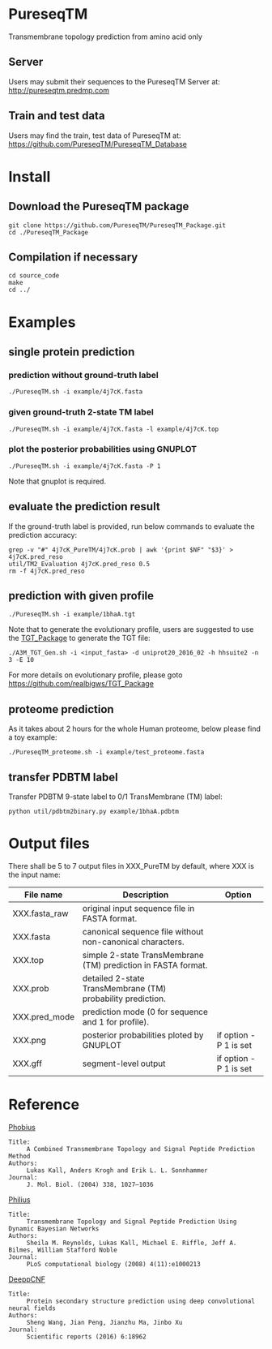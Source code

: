 # PureseqTM
Transmembrane topology prediction from amino acid only

## Server
Users may submit their sequences to the PureseqTM Server at: http://pureseqtm.predmp.com

## Train and test data
Users may find the train, test data of PureseqTM at: https://github.com/PureseqTM/PureseqTM_Database 


# Install
## Download the PureseqTM package
```
git clone https://github.com/PureseqTM/PureseqTM_Package.git
cd ./PureseqTM_Package
```

## Compilation if necessary
```
cd source_code
make
cd ../
```

# Examples

## single protein prediction
### prediction without ground-truth label
```
./PureseqTM.sh -i example/4j7cK.fasta
```

### given ground-truth 2-state TM label
```
./PureseqTM.sh -i example/4j7cK.fasta -l example/4j7cK.top
```

### plot the posterior probabilities using GNUPLOT
```
./PureseqTM.sh -i example/4j7cK.fasta -P 1
```
Note that gnuplot is required.


## evaluate the prediction result
If the ground-truth label is provided, run below commands to evaluate the prediction accuracy:
```
grep -v "#" 4j7cK_PureTM/4j7cK.prob | awk '{print $NF" "$3}' > 4j7cK.pred_reso
util/TM2_Evaluation 4j7cK.pred_reso 0.5
rm -f 4j7cK.pred_reso
```

## prediction with given profile
```
./PureseqTM.sh -i example/1bhaA.tgt
```
Note that to generate the evolutionary profile, users are suggested to use the [TGT_Package](https://github.com/realbigws/TGT_Package) to generate the TGT file:
```
./A3M_TGT_Gen.sh -i <input_fasta> -d uniprot20_2016_02 -h hhsuite2 -n 3 -E 10
```
For more details on evolutionary profile, please goto https://github.com/realbigws/TGT_Package

## proteome prediction
As it takes about 2 hours for the whole Human proteome, below please find a toy example:
```
./PureseqTM_proteome.sh -i example/test_proteome.fasta
```

## transfer PDBTM label
Transfer PDBTM 9-state label to 0/1 TransMembrane (TM) label:
```
python util/pdbtm2binary.py example/1bhaA.pdbtm
```


# Output files
There shall be 5 to 7 output files in XXX_PureTM by default, where XXX is the input name:

| File name     | Description   | Option |
| ------------- | ------------- | ------ |
| XXX.fasta_raw | original input sequence file in FASTA format. | |
| XXX.fasta     | canonical sequence file without non-canonical characters. | |
| XXX.top       | simple 2-state TransMembrane (TM) prediction in FASTA format. | |
| XXX.prob      | detailed 2-state TransMembrane (TM) probability prediction. | |
| XXX.pred_mode | prediction mode (0 for sequence and 1 for profile). | |
| XXX.png       | posterior probabilities ploted by GNUPLOT | if option -P 1 is set |
| XXX.gff       | segment-level output | if option -P 1 is set |


# Reference

[Phobius](http://phobius.sbc.su.se/)
```
Title:
     A Combined Transmembrane Topology and Signal Peptide Prediction Method
Authors:
     Lukas Kall, Anders Krogh and Erik L. L. Sonnhammer
Journal:
     J. Mol. Biol. (2004) 338, 1027–1036
```

[Philius](http://www.yeastrc.org/philius/pages/philius/runPhilius.jsp)
```
Title:
     Transmembrane Topology and Signal Peptide Prediction Using Dynamic Bayesian Networks
Authors:
     Sheila M. Reynolds, Lukas Kall, Michael E. Riffle, Jeff A. Bilmes, William Stafford Noble
Journal:
     PLoS computational biology (2008) 4(11):e1000213
```

[DeeppCNF](https://github.com/realbigws/DeepCNF_AUC)
```
Title:
     Protein secondary structure prediction using deep convolutional neural fields
Authors:
     Sheng Wang, Jian Peng, Jianzhu Ma, Jinbo Xu
Journal:
     Scientific reports (2016) 6:18962
```

